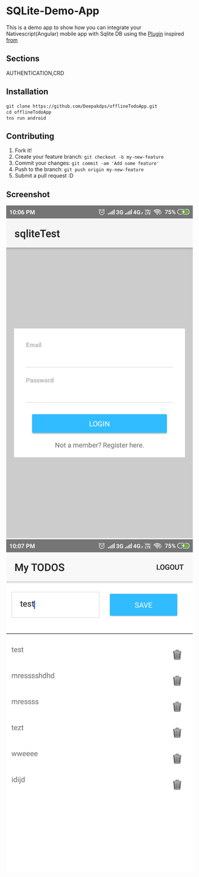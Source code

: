 # SQLite-Demo-App


This is a demo app to show how you can integrate your Nativescript(Angular) mobile app with Sqlite DB using the [Plugin](https://www.npmjs.com/package/nativescript-sqlite)
inspired [from](https://github.com/kumarandena/groceries-sqlite)



## Sections

AUTHENTICATION,CRD

## Installation

```
git clone https://github.com/Deepakdps/offlineTodoApp.git
cd offlineTodoApp
tns run android
```

## Contributing

1.  Fork it!
2.  Create your feature branch: `git checkout -b my-new-feature`
3.  Commit your changes: `git commit -am 'Add some feature'`
4.  Push to the branch: `git push origin my-new-feature`
5.  Submit a pull request :D

## Screenshot

![Alt](/screenshot.png 'Login view')
![Alt](/screenshot1.png 'Dashboard view')






